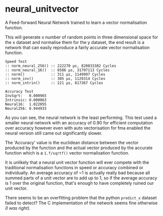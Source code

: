 # neural_unitvector
A Feed-forward Neural Network trained to learn a vector normalisation function.

This will generate x number of random points in three dimensional space for the x dataset and normalise them for the y dataset, the end result is a network that can easily reproduce a fairly accurate vector normalisation function.

```
Speed Test
:: norm_neural_256() :: 222270 μs, 820833382 Cycles
:: norm_neural_16()  :: 8586 μs, 31707113 Cycles
:: norm()            :: 311 μs, 1149997 Cycles
:: norm_inv()        :: 305 μs, 1129314 Cycles
:: norm_intrin()     :: 221 μs, 817367 Cycles

Accuracy Test
InvSqrt:   0.000965
Intrinsic: 0.000063
Neural16:  1.022055
Neural256: 0.944933
```

As you can see, the neural network is the least performing. This test used a smaller neural network with an accuracy of 0.90 for efficient computation over accuracy however even with auto vectorisation for fma enabled the neural version still came out significantly slower.

The 'Accuracy' value is the euclidean distance between the vector produced by the function and the actual vector produced by the accurate function which is a `1.f/sqrtf()` vector normalisation function.

It is unlikely that a neural unit vector function will ever compete with the traditional normalisation functions in speed or accuracy combined or individually. An average accuracy of ~1 is actually really bad because all summed parts of a unit vector are to add up to 1, so if the average accuracy is 1 over the original function, that's enough to have completely ruined our unit vector.

There seems to be an overfitting problem that the python `predict_x` dataset failed to detect? The C implementation of the network seems fine otherwise _(I was right)_.
